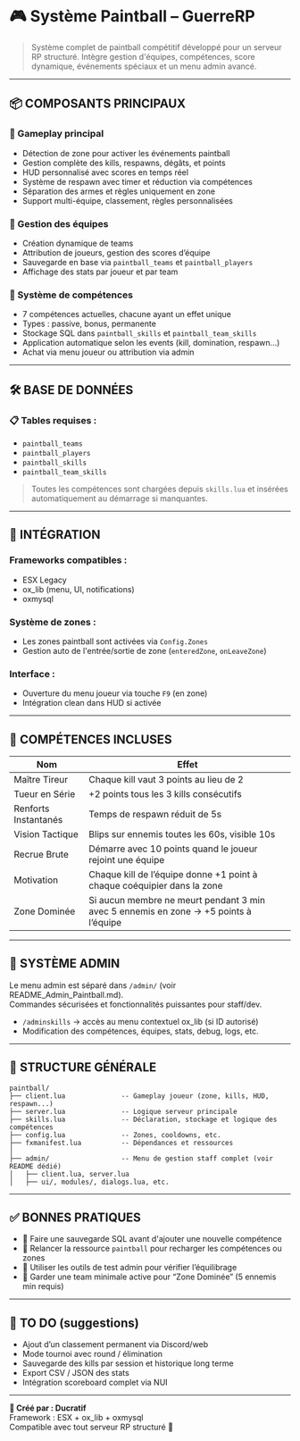 # 🎮 Système Paintball – GuerreRP

> Système complet de paintball compétitif développé pour un serveur RP structuré. Intègre gestion d'équipes, compétences, score dynamique, événements spéciaux et un menu admin avancé.

---

## 📦 COMPOSANTS PRINCIPAUX

### 🔫 Gameplay principal
- Détection de zone pour activer les événements paintball
- Gestion complète des kills, respawns, dégâts, et points
- HUD personnalisé avec scores en temps réel
- Système de respawn avec timer et réduction via compétences
- Séparation des armes et règles uniquement en zone
- Support multi-équipe, classement, règles personnalisées

### 👥 Gestion des équipes
- Création dynamique de teams
- Attribution de joueurs, gestion des scores d’équipe
- Sauvegarde en base via `paintball_teams` et `paintball_players`
- Affichage des stats par joueur et par team

### 🧠 Système de compétences
- 7 compétences actuelles, chacune ayant un effet unique
- Types : passive, bonus, permanente
- Stockage SQL dans `paintball_skills` et `paintball_team_skills`
- Application automatique selon les events (kill, domination, respawn…)
- Achat via menu joueur ou attribution via admin

---

## 🛠️ BASE DE DONNÉES

### 📋 Tables requises :
- `paintball_teams`
- `paintball_players`
- `paintball_skills`
- `paintball_team_skills`

> Toutes les compétences sont chargées depuis `skills.lua` et insérées automatiquement au démarrage si manquantes.

---

## 🧩 INTÉGRATION

### Frameworks compatibles :
- ESX Legacy
- ox_lib (menu, UI, notifications)
- oxmysql

### Système de zones :
- Les zones paintball sont activées via `Config.Zones`
- Gestion auto de l'entrée/sortie de zone (`enteredZone`, `onLeaveZone`)

### Interface :
- Ouverture du menu joueur via touche `F9` (en zone)
- Intégration clean dans HUD si activée

---

## 🎯 COMPÉTENCES INCLUSES

| Nom               | Effet                                                                              |
|-------------------|-------------------------------------------------------------------------------------|
| Maître Tireur     | Chaque kill vaut 3 points au lieu de 2                                              |
| Tueur en Série    | +2 points tous les 3 kills consécutifs                                              |
| Renforts Instantanés | Temps de respawn réduit de 5s                                                  |
| Vision Tactique   | Blips sur ennemis toutes les 60s, visible 10s                                       |
| Recrue Brute      | Démarre avec 10 points quand le joueur rejoint une équipe                           |
| Motivation        | Chaque kill de l’équipe donne +1 point à chaque coéquipier dans la zone             |
| Zone Dominée      | Si aucun membre ne meurt pendant 3 min avec 5 ennemis en zone → +5 points à l’équipe |

---

## 🔐 SYSTÈME ADMIN

Le menu admin est séparé dans `/admin/` (voir README_Admin_Paintball.md).  
Commandes sécurisées et fonctionnalités puissantes pour staff/dev.

- `/adminskills` → accès au menu contextuel ox_lib (si ID autorisé)
- Modification des compétences, équipes, stats, debug, logs, etc.

---

## 📁 STRUCTURE GÉNÉRALE

```
paintball/
├── client.lua              -- Gameplay joueur (zone, kills, HUD, respawn...)
├── server.lua              -- Logique serveur principale
├── skills.lua              -- Déclaration, stockage et logique des compétences
├── config.lua              -- Zones, cooldowns, etc.
├── fxmanifest.lua          -- Dépendances et ressources
│
├── admin/                  -- Menu de gestion staff complet (voir README dédié)
│   ├── client.lua, server.lua
│   ├── ui/, modules/, dialogs.lua, etc.
```

---

## ✅ BONNES PRATIQUES

- 💾 Faire une sauvegarde SQL avant d'ajouter une nouvelle compétence
- 🔄 Relancer la ressource `paintball` pour recharger les compétences ou zones
- 🧪 Utiliser les outils de test admin pour vérifier l’équilibrage
- 👥 Garder une team minimale active pour “Zone Dominée” (5 ennemis min requis)

---

## 🧠 TO DO (suggestions)
- Ajout d’un classement permanent via Discord/web
- Mode tournoi avec round / élimination
- Sauvegarde des kills par session et historique long terme
- Export CSV / JSON des stats
- Intégration scoreboard complet via NUI

---

**📌 Créé par : Ducratif**  
Framework : ESX + ox_lib + oxmysql  
Compatible avec tout serveur RP structuré 🧩